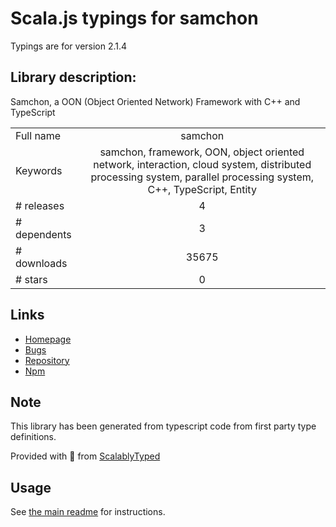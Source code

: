
# Scala.js typings for samchon

Typings are for version 2.1.4

## Library description:
Samchon, a OON (Object Oriented Network) Framework with C++ and TypeScript

|                    |                 |
| ------------------ | :-------------: |
| Full name          | samchon |
| Keywords           | samchon, framework, OON, object oriented network, interaction, cloud system, distributed processing system, parallel processing system, C++, TypeScript, Entity |
| # releases         | 4 |
| # dependents       | 3 |
| # downloads        | 35675 |
| # stars            | 0 |

## Links
- [Homepage](https://github.com/samchon/framework)
- [Bugs](https://github.com/samchon/framework/issues)
- [Repository](https://github.com/samchon/framework)
- [Npm](https://www.npmjs.com/package/samchon)
    


## Note
This library has been generated from typescript code from first party type definitions.

Provided with :purple_heart: from [ScalablyTyped](https://github.com/oyvindberg/ScalablyTyped)

## Usage
See [the main readme](../../readme.md) for instructions.


